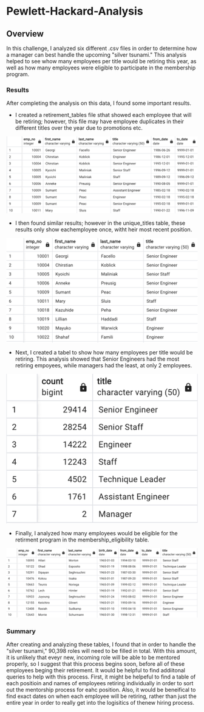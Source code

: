 # Pewlett-Hackard-Analysis

## Overview
In this challenge, I analyzed six different .csv files in order to determine how a manager can best handle the upcoming "silver tsunami."
This analysis helped to see whow many employees per title would be retiring this year, as well as how many employees were eligible to participate in the membership program.

### Results
After completing the analysis on this data, I found some important results. 
* I created a retirement_tables file sthat showed each employee that will be retiring; however, this file may have employee duplicates in their different titles over the year due to promotions etc. 

![Retirement Titles](https://github.com/heatherhutchinson211/Pewlett-Hackard-Analysis/blob/main/Screenshot%202023-01-11%20at%209.56.58%20PM.png)

* I then found similar results; however in the unique_titles table, these results only show eachemployee once, witht heir most recent position. 

![Unique Titles](https://github.com/heatherhutchinson211/Pewlett-Hackard-Analysis/blob/main/Screenshot%202023-01-11%20at%209.57.26%20PM.png)

* Next, I created a tabel to show how many employees per title would be retiring.  This analysis showed that Senior Engineers had the most retiring empoyees, while managers had the least, at only 2 employees. 

![Retiring Titles](https://github.com/heatherhutchinson211/Pewlett-Hackard-Analysis/blob/main/Screenshot%202023-01-11%20at%209.57.53%20PM.png)

* Finally, I analyzed how many employees would be eligible for the retirment program in the membership_eligibility table. 

![Membership Eligibility](https://github.com/heatherhutchinson211/Pewlett-Hackard-Analysis/blob/main/Screenshot%202023-01-11%20at%209.55.40%20PM.png)

### Summary

After creating and analyzing these tables, I found that in order to handle the "silver tsunami," 90,398 roles will need to be filled in total. 
With this amount, it is unlikely that eveyr new, incoming role will be able to be mentored properly, so I suggest that this process begins soon, before all of these employees beging their retirement. It would be helpful to find addiitonal queries to help with this process.  First, it might be helpeful to find a table of each positioin and names of employees retiring individually in order to sort out the mentorship process for eahc position.  Also, it would be beneifical to find exact dates on when each employee will be retiring, rather than just the entire year in order to really get into the logisitics of thenew hiring process. 
